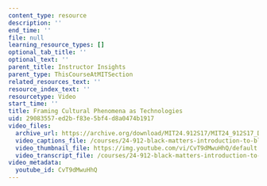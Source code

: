 ```yaml
---
content_type: resource
description: ''
end_time: ''
file: null
learning_resource_types: []
optional_tab_title: ''
optional_text: ''
parent_title: Instructor Insights
parent_type: ThisCourseAtMITSection
related_resources_text: ''
resource_index_text: ''
resourcetype: Video
start_time: ''
title: Framing Cultural Phenomena as Technologies
uid: 29083557-ed2b-f83e-5bf4-d8a0474b1917
video_files:
  archive_url: https://archive.org/download/MIT24.912S17/MIT24_912S17_DeGraff_Cultural_Phenomena_300k.mp4
  video_captions_file: /courses/24-912-black-matters-introduction-to-black-studies-spring-2017/0522c57918545ac89b3acffb2db49432_CvT9dMwuHhQ.vtt
  video_thumbnail_file: https://img.youtube.com/vi/CvT9dMwuHhQ/default.jpg
  video_transcript_file: /courses/24-912-black-matters-introduction-to-black-studies-spring-2017/6285e8bc96ab90c992223ca7d6cb99aa_CvT9dMwuHhQ.pdf
video_metadata:
  youtube_id: CvT9dMwuHhQ
---
```

